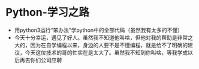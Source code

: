 # Python-学习之路
- 用python3运行“笨办法”学python中的全部代码（虽然我有太多的不懂）
- 今天十分幸运，遇见了好人。虽然我不知道他叫啥，但他对我的帮助是非常之大的，因为在自学编程以来，身边的人要不是不懂编程，就是给不了明确的建议，今天这位技术的哥的忙实在是太大了。虽然我不知到你叫啥，等我学成以后再去你们公司应聘
